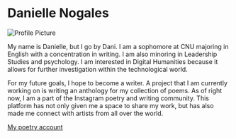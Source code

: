 
# Danielle Nogales

![Profile Picture](https://DanielleNogales.github.io/danielle-nogales-CNU/images/Profilepicture.jpg)

My name is Danielle, but I go by Dani. I am a sophomore at CNU majoring in English with a concentration in writing. I am also minoring in Leadership Studies and psychology. I am interested in Digital Humanities because it allows for further investigation within the technological world. 

For my future goals, I hope to become a writer. A project that I am currently working on is writing an anthology for my collection of poems. As of right now, I am a part of the Instagram poetry and writing community. This platform has not only given me a space to share my work, but has also made me connect with artists from all over the world.  

[My poetry account](https://www.instagram.com/lnr_poetry/)



